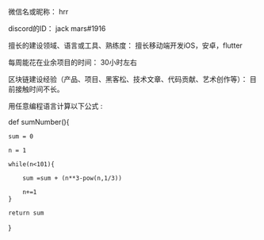 微信名或昵称： hrr

discord的ID： jack mars#1916

擅长的建设领域、语言或工具、熟练度： 擅长移动端开发iOS，安卓，flutter

每周能花在业余项目的时间： 30小时左右

区块链建设经验（产品、项目、黑客松、技术文章、代码贡献、艺术创作等）： 目前接触时间不长。

用任意编程语言计算以下公式 :

def sumNumber(){

    sum = 0
    
    n = 1
    
    while(n<101){
    
        sum =sum + (n**3-pow(n,1/3))
        
        n+=1
    }

    return sum

}
